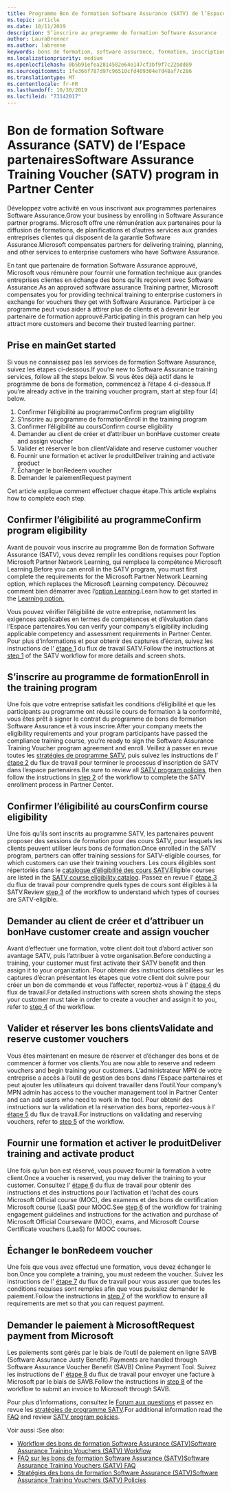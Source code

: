 ```yaml
---
title: Programme Bon de formation Software Assurance (SATV) de l’Espace partenaires | Espace partenaires
ms.topic: article
ms.date: 10/11/2019
description: S’inscrire au programme de formation Software Assurance
author: LauraBrenner
ms.author: labrenne
keywords: bons de formation, software assurance, formation, inscription à SATV, SATV
ms.localizationpriority: medium
ms.openlocfilehash: 0b5b91efea2814582e64e147cf3bf9f7c22bdd89
ms.sourcegitcommit: 1fe366f787d97c96510cfd409304e7d48af7c286
ms.translationtype: MT
ms.contentlocale: fr-FR
ms.lasthandoff: 10/30/2019
ms.locfileid: "73142017"
---
```

# <a name="software-assurance-training-voucher-satv-program-in-partner-center"></a><span data-ttu-id="a4e1d-104">Bon de formation Software Assurance (SATV) de l’Espace partenaires</span><span class="sxs-lookup"><span data-stu-id="a4e1d-104">Software Assurance Training Voucher (SATV) program in Partner Center</span></span>

<span data-ttu-id="a4e1d-105">Développez votre activité en vous inscrivant aux programmes partenaires Software Assurance.</span><span class="sxs-lookup"><span data-stu-id="a4e1d-105">Grow your business by enrolling in Software Assurance partner programs.</span></span> <span data-ttu-id="a4e1d-106">Microsoft offre une rémunération aux partenaires pour la diffusion de formations, de planifications et d’autres services aux grandes entreprises clientes qui disposent de la garantie Software Assurance.</span><span class="sxs-lookup"><span data-stu-id="a4e1d-106">Microsoft compensates partners for delivering training, planning, and other services to enterprise customers who have Software Assurance.</span></span> 

<span data-ttu-id="a4e1d-107">En tant que partenaire de formation Software Assurance approuvé, Microsoft vous rémunère pour fournir une formation technique aux grandes entreprises clientes en échange des bons qu’ils reçoivent avec Software Assurance.</span><span class="sxs-lookup"><span data-stu-id="a4e1d-107">As an approved software assurance Training partner, Microsoft compensates you for providing technical training to enterprise customers in exchange for vouchers they get with Software Assurance.</span></span> <span data-ttu-id="a4e1d-108">Participer à ce programme peut vous aider à attirer plus de clients et à devenir leur partenaire de formation approuvé.</span><span class="sxs-lookup"><span data-stu-id="a4e1d-108">Participating in this program can help you attract more customers and become their trusted learning partner.</span></span>

## <a name="get-started"></a><span data-ttu-id="a4e1d-109">Prise en main</span><span class="sxs-lookup"><span data-stu-id="a4e1d-109">Get started</span></span>

<span data-ttu-id="a4e1d-110">Si vous ne connaissez pas les services de formation Software Assurance, suivez les étapes ci-dessous.</span><span class="sxs-lookup"><span data-stu-id="a4e1d-110">If you’re new to Software Assurance training services, follow all the steps below.</span></span> <span data-ttu-id="a4e1d-111">Si vous êtes déjà actif dans le programme de bons de formation, commencez à l’étape 4 ci-dessous.</span><span class="sxs-lookup"><span data-stu-id="a4e1d-111">If you’re already active in the training voucher program, start at step four (4) below.</span></span> 

1. <span data-ttu-id="a4e1d-112">Confirmer l’éligibilité au programme</span><span class="sxs-lookup"><span data-stu-id="a4e1d-112">Confirm program eligibility</span></span>
2. <span data-ttu-id="a4e1d-113">S’inscrire au programme de formation</span><span class="sxs-lookup"><span data-stu-id="a4e1d-113">Enroll in the training program</span></span>
3. <span data-ttu-id="a4e1d-114">Confirmer l’éligibilité au cours</span><span class="sxs-lookup"><span data-stu-id="a4e1d-114">Confirm course eligibility</span></span>
4. <span data-ttu-id="a4e1d-115">Demander au client de créer et d’attribuer un bon</span><span class="sxs-lookup"><span data-stu-id="a4e1d-115">Have customer create and assign voucher</span></span>
5. <span data-ttu-id="a4e1d-116">Valider et réserver le bon client</span><span class="sxs-lookup"><span data-stu-id="a4e1d-116">Validate and reserve customer voucher</span></span>
6. <span data-ttu-id="a4e1d-117">Fournir une formation et activer le produit</span><span class="sxs-lookup"><span data-stu-id="a4e1d-117">Deliver training and activate product</span></span>
7. <span data-ttu-id="a4e1d-118">Échanger le bon</span><span class="sxs-lookup"><span data-stu-id="a4e1d-118">Redeem voucher</span></span>
8. <span data-ttu-id="a4e1d-119">Demander le paiement</span><span class="sxs-lookup"><span data-stu-id="a4e1d-119">Request payment</span></span>

<span data-ttu-id="a4e1d-120">Cet article explique comment effectuer chaque étape.</span><span class="sxs-lookup"><span data-stu-id="a4e1d-120">This article explains how to complete each step.</span></span>

## <a name="confirm-program-eligibility"></a><span data-ttu-id="a4e1d-121">Confirmer l’éligibilité au programme</span><span class="sxs-lookup"><span data-stu-id="a4e1d-121">Confirm program eligibility</span></span>

<span data-ttu-id="a4e1d-122">Avant de pouvoir vous inscrire au programme Bon de formation Software Assurance (SATV), vous devez remplir les conditions requises pour l’option Microsoft Partner Network Learning, qui remplace la compétence Microsoft Learning.</span><span class="sxs-lookup"><span data-stu-id="a4e1d-122">Before you can enroll in the SATV program, you must first complete the requirements for the Microsoft Partner Network Learning option, which replaces the Microsoft Learning competency.</span></span> <span data-ttu-id="a4e1d-123">Découvrez comment bien démarrer avec l’[option Learning](https://partner.microsoft.com/membership/learning-partners).</span><span class="sxs-lookup"><span data-stu-id="a4e1d-123">Learn how to get started in the [Learning option.](https://partner.microsoft.com/membership/learning-partners)</span></span>

<span data-ttu-id="a4e1d-124">Vous pouvez vérifier l’éligibilité de votre entreprise, notamment les exigences applicables en termes de compétences et d’évaluation dans l’Espace partenaires.</span><span class="sxs-lookup"><span data-stu-id="a4e1d-124">You can verify your company’s eligibility including applicable competency and assessment requirements in Partner Center.</span></span> <span data-ttu-id="a4e1d-125">Pour plus d’informations et pour obtenir des captures d’écran, suivez les instructions de l' [étape 1](https://query.prod.cms.rt.microsoft.com/cms/api/am/binary/RE3krfK) du flux de travail SATV.</span><span class="sxs-lookup"><span data-stu-id="a4e1d-125">Follow the instructions at [step 1](https://query.prod.cms.rt.microsoft.com/cms/api/am/binary/RE3krfK) of the SATV workflow for more details and screen shots.</span></span>

## <a name="enroll-in-the-training-program"></a><span data-ttu-id="a4e1d-126">S’inscrire au programme de formation</span><span class="sxs-lookup"><span data-stu-id="a4e1d-126">Enroll in the training program</span></span>

<span data-ttu-id="a4e1d-127">Une fois que votre entreprise satisfait les conditions d’éligibilité et que les participants au programme ont réussi le cours de formation à la conformité, vous êtes prêt à signer le contrat du programme de bons de formation Software Assurance et à vous inscrire.</span><span class="sxs-lookup"><span data-stu-id="a4e1d-127">After your company meets the eligibility requirements and your program participants have passed the compliance training course, you’re ready to sign the Software Assurance Training Voucher program agreement and enroll.</span></span> <span data-ttu-id="a4e1d-128">Veillez à passer en revue toutes les [stratégies de programme SATV](https://query.prod.cms.rt.microsoft.com/cms/api/am/binary/RE3koEP), puis suivez les instructions de l' [étape 2](https://query.prod.cms.rt.microsoft.com/cms/api/am/binary/RE3krfK) du flux de travail pour terminer le processus d’inscription de SATV dans l’espace partenaires.</span><span class="sxs-lookup"><span data-stu-id="a4e1d-128">Be sure to review all [SATV program policies](https://query.prod.cms.rt.microsoft.com/cms/api/am/binary/RE3koEP), then follow the instructions in [step 2](https://query.prod.cms.rt.microsoft.com/cms/api/am/binary/RE3krfK) of the workflow to complete the SATV enrollment process in Partner Center.</span></span>   


## <a name="confirm-course-eligibility"></a><span data-ttu-id="a4e1d-129">Confirmer l’éligibilité au cours</span><span class="sxs-lookup"><span data-stu-id="a4e1d-129">Confirm course eligibility</span></span>
<span data-ttu-id="a4e1d-130">Une fois qu’ils sont inscrits au programme SATV, les partenaires peuvent proposer des sessions de formation pour des cours SATV, pour lesquels les clients peuvent utiliser leurs bons de formation.</span><span class="sxs-lookup"><span data-stu-id="a4e1d-130">Once enrolled in the SATV program, partners can offer training sessions for SATV-eligible courses, for which customers can use their training vouchers.</span></span> <span data-ttu-id="a4e1d-131">Les cours éligibles sont répertoriés dans le [catalogue d’éligibilité des cours SATV](http://savl-catalog.microsoft.com/).</span><span class="sxs-lookup"><span data-stu-id="a4e1d-131">Eligible courses are listed in the [SATV course eligibility catalog](http://savl-catalog.microsoft.com/).</span></span> <span data-ttu-id="a4e1d-132">Passez en revue l' [étape 3](https://query.prod.cms.rt.microsoft.com/cms/api/am/binary/RE3krfK) du flux de travail pour comprendre quels types de cours sont éligibles à la SATV.</span><span class="sxs-lookup"><span data-stu-id="a4e1d-132">Review [step 3](https://query.prod.cms.rt.microsoft.com/cms/api/am/binary/RE3krfK) of the workflow to understand which types of courses are SATV-eligible.</span></span>

## <a name="have-customer-create-and-assign-voucher"></a><span data-ttu-id="a4e1d-133">Demander au client de créer et d’attribuer un bon</span><span class="sxs-lookup"><span data-stu-id="a4e1d-133">Have customer create and assign voucher</span></span>

<span data-ttu-id="a4e1d-134">Avant d’effectuer une formation, votre client doit tout d’abord activer son avantage SATV, puis l’attribuer à votre organisation.</span><span class="sxs-lookup"><span data-stu-id="a4e1d-134">Before conducting a training, your customer must first activate their SATV benefit and then assign it to your organization.</span></span> <span data-ttu-id="a4e1d-135">Pour obtenir des instructions détaillées sur les captures d’écran présentant les étapes que votre client doit suivre pour créer un bon de commande et vous l’affecter, reportez-vous à l' [étape 4](https://query.prod.cms.rt.microsoft.com/cms/api/am/binary/RE3krfK) du flux de travail.</span><span class="sxs-lookup"><span data-stu-id="a4e1d-135">For detailed instructions with screen shots showing the steps your customer must take in order to create a voucher and assign it to you, refer to [step 4](https://query.prod.cms.rt.microsoft.com/cms/api/am/binary/RE3krfK) of the workflow.</span></span>

## <a name="validate-and-reserve-customer-vouchers"></a><span data-ttu-id="a4e1d-136">Valider et réserver les bons clients</span><span class="sxs-lookup"><span data-stu-id="a4e1d-136">Validate and reserve customer vouchers</span></span>

<span data-ttu-id="a4e1d-137">Vous êtes maintenant en mesure de réserver et d’échanger des bons et de commencer à former vos clients.</span><span class="sxs-lookup"><span data-stu-id="a4e1d-137">You are now able to reserve and redeem vouchers and begin training your customers.</span></span> <span data-ttu-id="a4e1d-138">L’administrateur MPN de votre entreprise a accès à l’outil de gestion des bons dans l’Espace partenaires et peut ajouter les utilisateurs qui doivent travailler dans l’outil.</span><span class="sxs-lookup"><span data-stu-id="a4e1d-138">Your company’s MPN admin has access to the voucher management tool in Partner Center and can add users who need to work in the tool.</span></span> <span data-ttu-id="a4e1d-139">Pour obtenir des instructions sur la validation et la réservation des bons, reportez-vous à l' [étape 5](https://query.prod.cms.rt.microsoft.com/cms/api/am/binary/RE3krfK) du flux de travail.</span><span class="sxs-lookup"><span data-stu-id="a4e1d-139">For instructions on validating and reserving vouchers, refer to [step 5](https://query.prod.cms.rt.microsoft.com/cms/api/am/binary/RE3krfK) of the workflow.</span></span>

## <a name="deliver-training-and-activate-product"></a><span data-ttu-id="a4e1d-140">Fournir une formation et activer le produit</span><span class="sxs-lookup"><span data-stu-id="a4e1d-140">Deliver training and activate product</span></span>

<span data-ttu-id="a4e1d-141">Une fois qu’un bon est réservé, vous pouvez fournir la formation à votre client.</span><span class="sxs-lookup"><span data-stu-id="a4e1d-141">Once a voucher is reserved, you may deliver the training to your customer.</span></span> <span data-ttu-id="a4e1d-142">Consultez l' [étape 6](https://query.prod.cms.rt.microsoft.com/cms/api/am/binary/RE3krfK) du flux de travail pour obtenir des instructions et des instructions pour l’activation et l’achat des cours Microsoft Official course (MOC), des examens et des bons de certification Microsoft course (LaaS) pour MOOC.</span><span class="sxs-lookup"><span data-stu-id="a4e1d-142">See [step 6](https://query.prod.cms.rt.microsoft.com/cms/api/am/binary/RE3krfK) of the workflow for training engagement guidelines and instructions for the activation and purchase of Microsoft Official Courseware (MOC), exams, and Microsoft Course Certificate vouchers (LaaS) for MOOC courses.</span></span>

## <a name="redeem-voucher"></a><span data-ttu-id="a4e1d-143">Échanger le bon</span><span class="sxs-lookup"><span data-stu-id="a4e1d-143">Redeem voucher</span></span>

<span data-ttu-id="a4e1d-144">Une fois que vous avez effectué une formation, vous devez échanger le bon.</span><span class="sxs-lookup"><span data-stu-id="a4e1d-144">Once you complete a training, you must redeem the voucher.</span></span> <span data-ttu-id="a4e1d-145">Suivez les instructions de l' [étape 7](https://query.prod.cms.rt.microsoft.com/cms/api/am/binary/RE3krfK) du flux de travail pour vous assurer que toutes les conditions requises sont remplies afin que vous puissiez demander le paiement.</span><span class="sxs-lookup"><span data-stu-id="a4e1d-145">Follow the instructions in [step 7](https://query.prod.cms.rt.microsoft.com/cms/api/am/binary/RE3krfK) of the workflow to ensure all requirements are met so that you can request payment.</span></span> 


## <a name="request-payment-from-microsoft"></a><span data-ttu-id="a4e1d-146">Demander le paiement à Microsoft</span><span class="sxs-lookup"><span data-stu-id="a4e1d-146">Request payment from Microsoft</span></span>

<span data-ttu-id="a4e1d-147">Les paiements sont gérés par le biais de l’outil de paiement en ligne SAVB (Software Assurance Justy Benefit).</span><span class="sxs-lookup"><span data-stu-id="a4e1d-147">Payments are handled through Software Assurance Voucher Benefit (SAVB) Online Payment Tool.</span></span> <span data-ttu-id="a4e1d-148">Suivez les instructions de l' [étape 8](https://query.prod.cms.rt.microsoft.com/cms/api/am/binary/RE3krfK) du flux de travail pour envoyer une facture à Microsoft par le biais de SAVB.</span><span class="sxs-lookup"><span data-stu-id="a4e1d-148">Follow the instructions in [step 8](https://query.prod.cms.rt.microsoft.com/cms/api/am/binary/RE3krfK) of the workflow to submit an invoice to Microsoft through SAVB.</span></span> 

<span data-ttu-id="a4e1d-149">Pour plus d’informations, consultez le [Forum aux questions](https://query.prod.cms.rt.microsoft.com/cms/api/am/binary/RE3kz5o) et passez en revue les [stratégies de programme SATV](https://query.prod.cms.rt.microsoft.com/cms/api/am/binary/RE3koEP).</span><span class="sxs-lookup"><span data-stu-id="a4e1d-149">For additional information read the [FAQ](https://query.prod.cms.rt.microsoft.com/cms/api/am/binary/RE3kz5o) and review [SATV program policies](https://query.prod.cms.rt.microsoft.com/cms/api/am/binary/RE3koEP).</span></span>

<span data-ttu-id="a4e1d-150">Voir aussi :</span><span class="sxs-lookup"><span data-stu-id="a4e1d-150">See also:</span></span>

- [<span data-ttu-id="a4e1d-151">Workflow des bons de formation Software Assurance (SATV)</span><span class="sxs-lookup"><span data-stu-id="a4e1d-151">Software Assurance Training Vouchers (SATV) Workflow</span></span>](https://query.prod.cms.rt.microsoft.com/cms/api/am/binary/RE3krfK)
- [<span data-ttu-id="a4e1d-152">FAQ sur les bons de formation Software Assurance (SATV)</span><span class="sxs-lookup"><span data-stu-id="a4e1d-152">Software Assurance Training Vouchers (SATV) FAQ</span></span>](https://query.prod.cms.rt.microsoft.com/cms/api/am/binary/RE3kz5o)
- [<span data-ttu-id="a4e1d-153">Stratégies des bons de formation Software Assurance (SATV)</span><span class="sxs-lookup"><span data-stu-id="a4e1d-153">Software Assurance Training Vouchers (SATV) Policies</span></span>](https://query.prod.cms.rt.microsoft.com/cms/api/am/binary/RE3koEP)